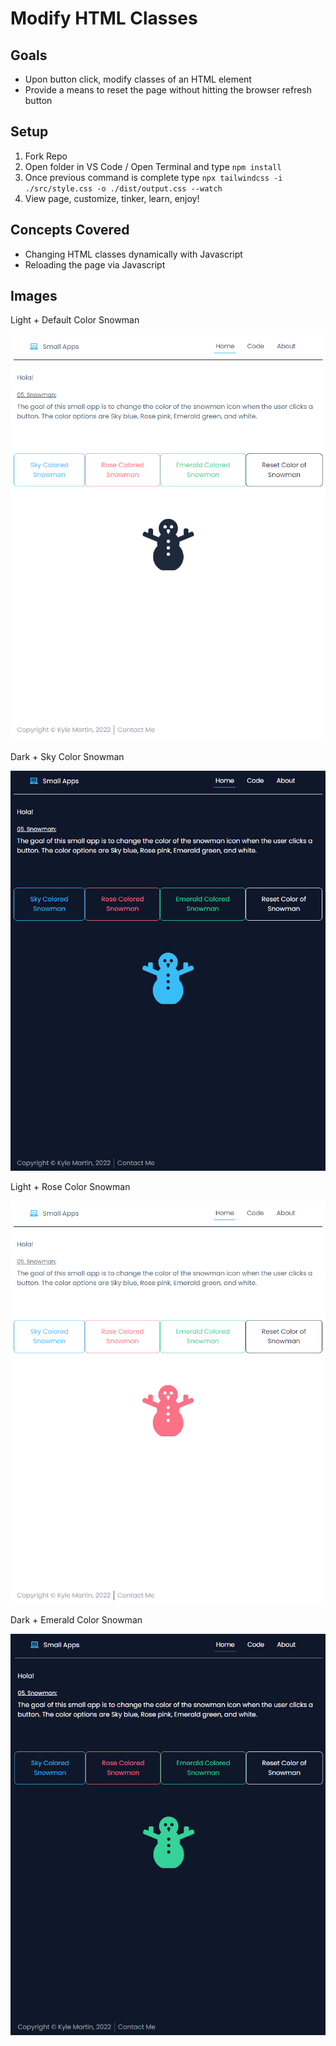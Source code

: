 # Modify HTML Classes

## Goals

- Upon button click, modify classes of an HTML element
- Provide a means to reset the page without hitting the browser refresh button

## Setup

1. Fork Repo
2. Open folder in VS Code / Open Terminal and type `npm install`
3. Once previous command is complete type `npx tailwindcss -i ./src/style.css -o ./dist/output.css --watch`
4. View page, customize, tinker, learn, enjoy!

## Concepts Covered

- Changing HTML classes dynamically with Javascript
- Reloading the page via Javascript

## Images

Light + Default Color Snowman

![Alt text](https://raw.githubusercontent.com/Thesnowmanndev/Random-Small-Web-Apps/Modify-Classes/05.%20Modify-Classes/images/system-light-default-snowman.png "Default Snowman")

Dark + Sky Color Snowman

![Alt text](https://raw.githubusercontent.com/Thesnowmanndev/Random-Small-Web-Apps/Modify-Classes/05.%20Modify-Classes/images/system-dark-sky-snowman.png "Sky Snowman")

Light + Rose Color Snowman

![Alt text](https://raw.githubusercontent.com/Thesnowmanndev/Random-Small-Web-Apps/Modify-Classes/05.%20Modify-Classes/images/system-light-rose-snowman.png "Rose Snowman")

Dark + Emerald Color Snowman

![Alt text](https://raw.githubusercontent.com/Thesnowmanndev/Random-Small-Web-Apps/Modify-Classes/05.%20Modify-Classes/images/system-dark-emerald-snowman.png "Emerald Snowman")
